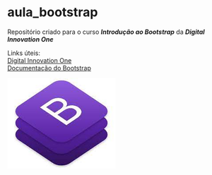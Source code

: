 # aula_bootstrap

Repositório criado para o curso ***Introdução ao Bootstrap*** da ***Digital Innovation One***


Links úteis:  
[Digital Innovation One](https://www.dio.me/)  
[Documentação do Bootstrap](https://getbootstrap.com/docs/4.1/getting-started/introduction/)

![***Bootstrap***](https://github.com/vlcp197/aula_bootstrap/blob/main/bootstrap.jpeg)
